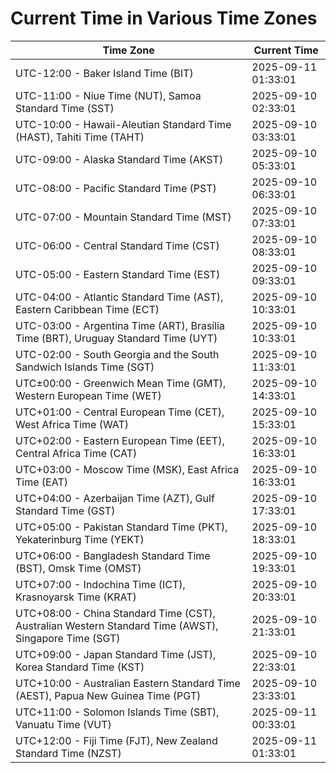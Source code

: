 # Current Time in Various Time Zones

| Time Zone | Current Time |
|-----------|--------------|
| UTC-12:00 - Baker Island Time (BIT) | 2025-09-11 01:33:01 |
| UTC-11:00 - Niue Time (NUT), Samoa Standard Time (SST) | 2025-09-10 02:33:01 |
| UTC-10:00 - Hawaii-Aleutian Standard Time (HAST), Tahiti Time (TAHT) | 2025-09-10 03:33:01 |
| UTC-09:00 - Alaska Standard Time (AKST) | 2025-09-10 05:33:01 |
| UTC-08:00 - Pacific Standard Time (PST) | 2025-09-10 06:33:01 |
| UTC-07:00 - Mountain Standard Time (MST) | 2025-09-10 07:33:01 |
| UTC-06:00 - Central Standard Time (CST) | 2025-09-10 08:33:01 |
| UTC-05:00 - Eastern Standard Time (EST) | 2025-09-10 09:33:01 |
| UTC-04:00 - Atlantic Standard Time (AST), Eastern Caribbean Time (ECT) | 2025-09-10 10:33:01 |
| UTC-03:00 - Argentina Time (ART), Brasília Time (BRT), Uruguay Standard Time (UYT) | 2025-09-10 10:33:01 |
| UTC-02:00 - South Georgia and the South Sandwich Islands Time (SGT) | 2025-09-10 11:33:01 |
| UTC±00:00 - Greenwich Mean Time (GMT), Western European Time (WET) | 2025-09-10 14:33:01 |
| UTC+01:00 - Central European Time (CET), West Africa Time (WAT) | 2025-09-10 15:33:01 |
| UTC+02:00 - Eastern European Time (EET), Central Africa Time (CAT) | 2025-09-10 16:33:01 |
| UTC+03:00 - Moscow Time (MSK), East Africa Time (EAT) | 2025-09-10 16:33:01 |
| UTC+04:00 - Azerbaijan Time (AZT), Gulf Standard Time (GST) | 2025-09-10 17:33:01 |
| UTC+05:00 - Pakistan Standard Time (PKT), Yekaterinburg Time (YEKT) | 2025-09-10 18:33:01 |
| UTC+06:00 - Bangladesh Standard Time (BST), Omsk Time (OMST) | 2025-09-10 19:33:01 |
| UTC+07:00 - Indochina Time (ICT), Krasnoyarsk Time (KRAT) | 2025-09-10 20:33:01 |
| UTC+08:00 - China Standard Time (CST), Australian Western Standard Time (AWST), Singapore Time (SGT) | 2025-09-10 21:33:01 |
| UTC+09:00 - Japan Standard Time (JST), Korea Standard Time (KST) | 2025-09-10 22:33:01 |
| UTC+10:00 - Australian Eastern Standard Time (AEST), Papua New Guinea Time (PGT) | 2025-09-10 23:33:01 |
| UTC+11:00 - Solomon Islands Time (SBT), Vanuatu Time (VUT) | 2025-09-11 00:33:01 |
| UTC+12:00 - Fiji Time (FJT), New Zealand Standard Time (NZST) | 2025-09-11 01:33:01 |
